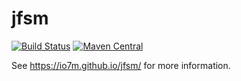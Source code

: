 jfsm
===

[![Build Status](https://travis-ci.org/io7m/jfsm.svg)](https://travis-ci.org/io7m/jfsm)
[![Maven Central](https://maven-badges.herokuapp.com/maven-central/com.io7m.jfsm/io7m-jfsm/badge.png)](https://maven-badges.herokuapp.com/maven-central/com.io7m.jfsm/io7m-jfsm)

See https://io7m.github.io/jfsm/ for more information.

